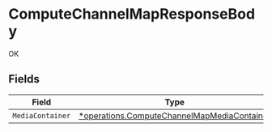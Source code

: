 # ComputeChannelMapResponseBody

OK


## Fields

| Field                                                                                                     | Type                                                                                                      | Required                                                                                                  | Description                                                                                               |
| --------------------------------------------------------------------------------------------------------- | --------------------------------------------------------------------------------------------------------- | --------------------------------------------------------------------------------------------------------- | --------------------------------------------------------------------------------------------------------- |
| `MediaContainer`                                                                                          | [*operations.ComputeChannelMapMediaContainer](../../models/operations/computechannelmapmediacontainer.md) | :heavy_minus_sign:                                                                                        | N/A                                                                                                       |
